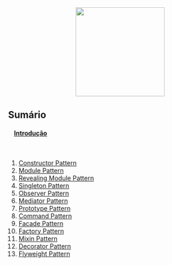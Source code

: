 <div align="center"><img src="https://lh4.googleusercontent.com/-8weNJa-J78s/VdYZIo8v1gI/AAAAAAAAEq0/qMV4NjREN_Q/w360-h300-no/2015-08-20.png" width="200px" height="200px" ></div>

## Sumário

#### &nbsp;&nbsp;&nbsp;  [Introdução](introduction.md)
&nbsp;

1. [Constructor Pattern](constructor-pattern.md)
2. [Module Pattern]()
3. [Revealing Module Pattern]()
4. [Singleton Pattern]()
5. [Observer Pattern]()
6. [Mediator Pattern]()
7. [Prototype Pattern]()
8. [Command Pattern]()
9. [Facade Pattern]()
10. [Factory Pattern]()
11. [Mixin Pattern]()
12. [Decorator Pattern]()
13. [Flyweight Pattern]()


